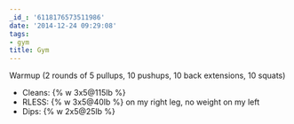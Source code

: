 ```yaml
---
_id_: '6118176573511986'
date: '2014-12-24 09:29:08'
tags:
- gym
title: Gym
---
```


Warmup (2 rounds of 5 pullups, 10 pushups, 10 back extensions, 10 squats)

- Cleans: {% w 3x5@115lb %}
- RLESS: {% w 3x5@40lb %} on my right leg, no weight on my left
- Dips: {% w 2x5@25lb %}

